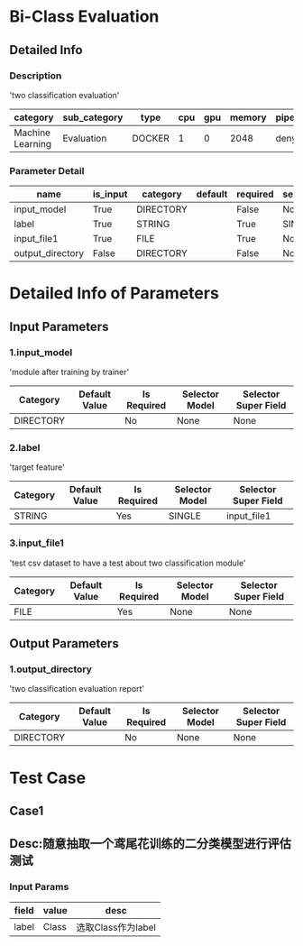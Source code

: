 # Bi-Class Evaluation
## Detailed Info
### Description
'two classification evaluation'


| category | sub_category | type | cpu | gpu | memory | pipe_status |
| --- | --- | --- | --- | --- | --- | --- |
| Machine Learning | Evaluation | DOCKER | 1 | 0 | 2048 | deny |


### Parameter Detail

| name | is_input | category | default | required | selector_model |
| --- | --- | --- | --- | --- | --- |
| input_model | True | DIRECTORY |  | False | None |
| label | True | STRING |  | True | SINGLE |
| input_file1 | True | FILE |  | True | None |
| output_directory | False | DIRECTORY |  | False | None |


# Detailed Info of Parameters
## Input Parameters
### 1.input_model
'module after training by trainer'


| Category | Default Value | Is Required | Selector Model | Selector Super Field |
| --- | --- | --- | --- | --- |
| DIRECTORY |  | No | None | None |


### 2.label
'target feature'


| Category | Default Value | Is Required | Selector Model | Selector Super Field |
| --- | --- | --- | --- | --- |
| STRING |  | Yes | SINGLE | input_file1 |


### 3.input_file1
'test csv dataset to have a test about two classification module'


| Category | Default Value | Is Required | Selector Model | Selector Super Field |
| --- | --- | --- | --- | --- |
| FILE |  | Yes | None | None |


## Output Parameters
### 1.output_directory
'two classification evaluation report'


| Category | Default Value | Is Required | Selector Model | Selector Super Field |
| --- | --- | --- | --- | --- |
| DIRECTORY |  | No | None | None |



# Test Case
## Case1
## Desc:随意抽取一个鸢尾花训练的二分类模型进行评估测试
### Input Params

| field | value | desc |
| --- | --- | --- |
| label | Class | 选取Class作为label |


